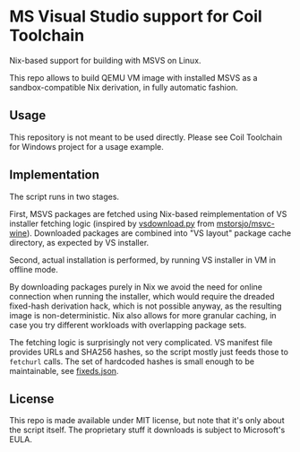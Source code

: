 # MS Visual Studio support for Coil Toolchain

Nix-based support for building with MSVS on Linux.

This repo allows to build QEMU VM image with installed MSVS as a sandbox-compatible Nix derivation, in fully automatic fashion.

## Usage

This repository is not meant to be used directly. Please see Coil Toolchain for Windows project for a usage example.

## Implementation

The script runs in two stages.

First, MSVS packages are fetched using Nix-based reimplementation of VS installer fetching logic (inspired by [vsdownload.py](https://github.com/mstorsjo/msvc-wine/blob/master/vsdownload.py) from [mstorsjo/msvc-wine](https://github.com/mstorsjo/msvc-wine)). Downloaded packages are combined into "VS layout" package cache directory, as expected by VS installer.

Second, actual installation is performed, by running VS installer in VM in offline mode.

By downloading packages purely in Nix we avoid the need for online connection when running the installer, which would require the dreaded fixed-hash derivation hack, which is not possible anyway, as the resulting image is non-deterministic. Nix also allows for more granular caching, in case you try different workloads with overlapping package sets.

The fetching logic is surprisingly not very complicated. VS manifest file provides URLs and SHA256 hashes, so the script mostly just feeds those to `fetchurl` calls. The set of hardcoded hashes is small enough to be maintainable, see [fixeds.json](fixeds.json).

## License

This repo is made available under MIT license, but note that it's only about the script itself. The proprietary stuff it downloads is subject to Microsoft's EULA.
